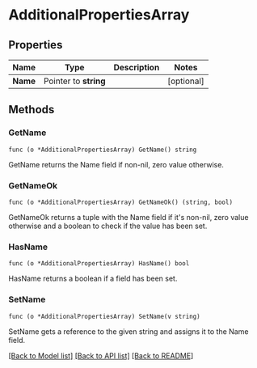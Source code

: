 # AdditionalPropertiesArray

## Properties

Name | Type | Description | Notes
------------ | ------------- | ------------- | -------------
**Name** | Pointer to **string** |  | [optional]

## Methods

### GetName

`func (o *AdditionalPropertiesArray) GetName() string`

GetName returns the Name field if non-nil, zero value otherwise.

### GetNameOk

`func (o *AdditionalPropertiesArray) GetNameOk() (string, bool)`

GetNameOk returns a tuple with the Name field if it's non-nil, zero value otherwise
and a boolean to check if the value has been set.

### HasName

`func (o *AdditionalPropertiesArray) HasName() bool`

HasName returns a boolean if a field has been set.

### SetName

`func (o *AdditionalPropertiesArray) SetName(v string)`

SetName gets a reference to the given string and assigns it to the Name field.


[[Back to Model list]](../README.md#documentation-for-models) [[Back to API list]](../README.md#documentation-for-api-endpoints) [[Back to README]](../README.md)


